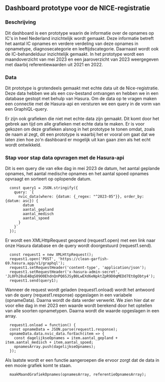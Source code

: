 <h2>Dashboard prototype voor de NICE-registratie</h2>
<h3>Beschrijving</h3>
<p>Dit dashboard is een prototype waarin de informatie over de opnames op IC's in heel Nederland inzichtelijk wordt gemaakt. 
Deze informatie betreft het aantal IC opnames en verdere verdeling van deze opnames in opnametype, diagnosecategorie en leeftijdscategorie. Daarnaast wordt ook de IC-behandelduur inzichtelijk gemaakt.
In het prototype wordt een maandoverzicht van mei 2023 en een jaaroverzicht van 2023 weergegeven met daarbij referentiewaarden uit 2021 en 2022. </p>

<h3>Data</h3>
<p>Dit prototype is grotendeels gemaakt met echte data uit de Nice-registratie. Deze data hebben we als een csv-bestand ontvangen en hebben we in een database gestopt met behulp van Hasura. Om de data op te vragen maken een connectie met de Hasura-api en versturen we een query in de vorm van een GraphiQL-query. </p>
<p>Er zijn ook grafieken die niet met echte data zijn gemaakt. Dit komt door het gebrek aan tijd om alle grafieken met echte data te maken. Er is voor gekozen om deze grafieken alsnog in het prototype te tonen omdat, zoals de naam al zegt, dit een prototype is waarbij het er vooral om gaat dat we laten zien hoe zo'n dashboard er mogelijk uit kan gaan zien als het echt wordt ontwikkeld. </p>

<h3>Stap voor stap data opvragen met de Hasura-api</h3>
Dit is een query die van elke dag in mei 2023 de datum, het aantal geplande opnames, het aantal medische opnames en het aantal spoed opnames opvraagt en sorteert op oplopende datum.  

```
  const query1 = JSON.stringify({
    query: `{
      nvic_data(where: {datum: {_regex: "^2023-05"}}, order_by: {datum: asc}) {
        datum
        aantal_gepland
        aantal_medisch
        aantal_spoed
      }
    }`
  });
```

Er wordt een XMLHttpRequest geopend (request1.open) met een link naar onze Hasura database en de query wordt doorgestuurd (request1.send).  
```
  const request1 = new XMLHttpRequest();
  request1.open('POST', 'https://clean-garfish-69.hasura.app/v1/graphql');
  request1.setRequestHeader('content-type', 'application/json');
  request1.setRequestHeader('x-hasura-admin-secret', 'JL0Fh28uE4BqS09O0EhdnQnPQ6SJSyB0LwEXd6eNpktZpR9D0qMEDd7EtOgObty4');
  request1.send(query1);
```

Wanneer de request wordt geladen (request1.onload) wordt het antwoord van de query (request1.response) opgeslagen in een variabele (opnameData). Daarna wordt de data verder verwerkt. We zien hier dat er voor elke dag in mei 2023 een waarde wordt berekend door het optellen van alle soorten opnametypen. Daarna wordt die waarde opgeslagen in een array.
```
  request1.onload = function() {
  const opnameData = JSON.parse(request1.response);
  opnameData.data.nvic_data.forEach(item => {
    const dagelijkseOpnames = item.aantal_gepland + item.aantal_medisch + item.aantal_spoed;
    opnamesArray.push(dagelijkseOpnames);
  });
```

Als laatste wordt er een functie aangeroepen die ervoor zorgt dat de data in een mooie grafiek komt te staan.
```
  maakMaandGrafiekOpnames(opnamesArray, referentieOpnamesArray);
```